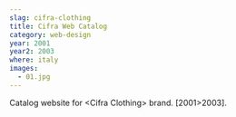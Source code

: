 ```yaml
---
slag: cifra-clothing
title: Cifra Web Catalog
category: web-design
year: 2001
year2: 2003
where: italy
images:
  - 01.jpg
---
```


Catalog website for &lt;Cifra Clothing&gt; brand.
[2001>2003].
